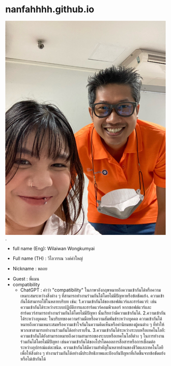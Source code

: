 # nanfahhhh.github.io

![alt text for screen readers](/S__54886406.jpg "Text to show on mouseover").
- full name (Eng): Wilaiwan Wongkumyai
+ Full name (TH) : วิไลวรรณ วงค์คำใหญ่
* Nickname : พลอย
- Guest : พี่แมน
- compatibility
  * ChatGPT : คำว่า "compatibility" ในภาษาอังกฤษหมายถึงความเข้ากันได้หรือความเหมาะสมระหว่างสิ่งต่าง ๆ ที่สามารถทำงานร่วมกันได้โดยไม่มีปัญหาหรือข้อขัดแย้ง. ความเข้ากันได้สามารถใช้ในหลายบริบท เช่น:
 1.ความเข้ากันได้ของซอฟต์แวร์และฮาร์ดแวร์: เช่น ความเข้ากันได้ระหว่างระบบปฏิบัติการและฮาร์ดแวร์คอมพิวเตอร์ หากซอฟต์แวร์และฮาร์ดแวร์สามารถทำงานร่วมกันได้โดยไม่มีปัญหา นั้นเรียกว่ามีความเข้ากันได้.
 2.ความเข้ากันได้ระหว่างบุคคล: ในบริบทของความร่วมมือหรือความสัมพันธ์ระหว่างบุคคล ความเข้ากันได้หมายถึงความเหมาะสมหรือความเข้าใจกันในความคิดเห็นหรือค่านิยมของผู้คนต่าง ๆ ที่ทำให้พวกเขาสามารถทำงานร่วมกันได้อย่างราบรื่น.
 3.ความเข้ากันได้ระหว่างระบบหรือเทคโนโลยี: ความเข้ากันได้ยังสามารถหมายถึงความสามารถของระบบหรือเทคโนโลยีต่าง ๆ ในการทำงานร่วมกันได้โดยไม่มีปัญหา เช่นความเข้ากันได้ของโปรโตคอลการสื่อสารหรือการเชื่อมต่อระหว่างอุปกรณ์แต่ละชนิด.
ความเข้ากันได้มีความสำคัญในหลายด้านของชีวิตและเทคโนโลยี เพื่อให้สิ่งต่าง ๆ ทำงานร่วมกันได้อย่างมีประสิทธิภาพและป้องกันปัญหาที่เกิดขึ้นจากข้อขัดแย้งหรือไม่เข้ากันได้
